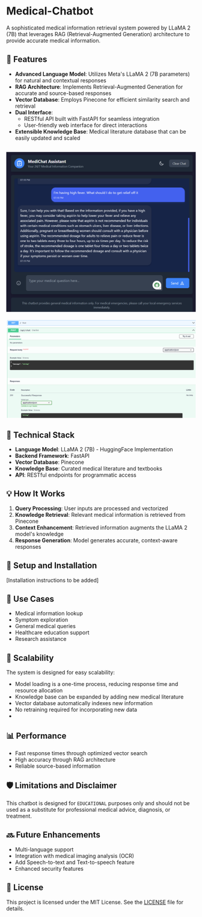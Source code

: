 # Medical-Chatbot

A sophisticated medical information retrieval system powered by LLaMA 2 (7B) that leverages RAG (Retrieval-Augmented Generation) architecture to provide accurate medical information.

## 🌟 Features

- **Advanced Language Model**: Utilizes Meta's LLaMA 2 (7B parameters) for natural and contextual responses
- **RAG Architecture**: Implements Retrieval-Augmented Generation for accurate and source-based responses
- **Vector Database**: Employs Pinecone for efficient similarity search and retrieval
- **Dual Interface**:
  - RESTful API built with FastAPI for seamless integration
  - User-friendly web interface for direct interactions
- **Extensible Knowledge Base**: Medical literature database that can be easily updated and scaled

![UI](./figs/ui.png)
---
![api UI](./figs/opne-api.png)

## 🚀 Technical Stack

- **Language Model**: LLaMA 2 (7B) - HuggingFace Implementation
- **Backend Framework**: FastAPI
- **Vector Database**: Pinecone
- **Knowledge Base**: Curated medical literature and textbooks
- **API**: RESTful endpoints for programmatic access

## 💡 How It Works

1. **Query Processing**: User inputs are processed and vectorized
2. **Knowledge Retrieval**: Relevant medical information is retrieved from Pinecone
3. **Context Enhancement**: Retrieved information augments the LLaMA 2 model's knowledge
4. **Response Generation**: Model generates accurate, context-aware responses

## 🔧 Setup and Installation

[Installation instructions to be added]

## 🎯 Use Cases

- Medical information lookup
- Symptom exploration
- General medical queries
- Healthcare education support
- Research assistance

## 🔄 Scalability

The system is designed for easy scalability:
- Model loading is a one-time process, reducing response time and resource allocation
- Knowledge base can be expanded by adding new medical literature
- Vector database automatically indexes new information
- No retraining required for incorporating new data
-
## 📊 Performance

- Fast response times through optimized vector search
- High accuracy through RAG architecture
- Reliable source-based information

## 🛡️ Limitations and Disclaimer

This chatbot is designed for `EDUCATIONAL` purposes only and should not be used as a substitute for professional medical advice, diagnosis, or treatment.

## 🔜 Future Enhancements

- Multi-language support
- Integration with medical imaging analysis (OCR)
- Add Speech-to-text and Text-to-speech feature
- Enhanced security features

## 📝 License

This project is licensed under the MIT License. See the [LICENSE](LICENSE) file for details.
